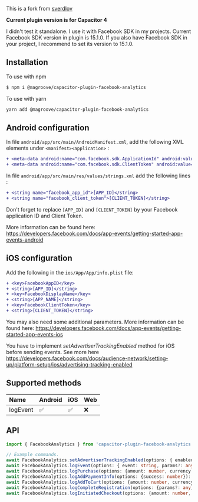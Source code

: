 This is a fork from [sverdlov](https://github.com/sverdlov/capacitor-plugin-facebook-analytics)

**Current plugin version is for Capacitor 4**

I didn't test it standalone. I use it with Facebook SDK in my projects. Current Facebook SDK version in plugin is 15.1.0.
If you also have Facebook SDK in your project, I recommend to set its version to 15.1.0.


## Installation

To use with npm

```bash
$ npm i @magroove/capacitor-plugin-facebook-analytics
```

To use with yarn

```bash
yarn add @magroove/capacitor-plugin-facebook-analytics
```

## Android configuration

In file `android/app/src/main/AndroidManifest.xml`, add the following XML elements under `<manifest><application>` :

```diff
+ <meta-data android:name="com.facebook.sdk.ApplicationId" android:value="@string/facebook_app_id"/>
+ <meta-data android:name="com.facebook.sdk.ClientToken" android:value="@string/facebook_client_token"/>
```

In file `android/app/src/main/res/values/strings.xml` add the following lines :

```diff
+ <string name="facebook_app_id">[APP_ID]</string>
+ <string name="facebook_client_token">[CLIENT_TOKEN]</string>
```

Don't forget to replace `[APP_ID]` and `[CLIENT_TOKEN]` by your Facebook application ID and Client Token.

More information can be found here: https://developers.facebook.com/docs/app-events/getting-started-app-events-android

## iOS configuration

Add the following in the `ios/App/App/info.plist` file:

```diff
+ <key>FacebookAppID</key>
+ <string>[APP_ID]</string>
+ <key>FacebookDisplayName</key>
+ <string>[APP_NAME]</string>
+ <key>FacebookClientToken</key>
+ <string>[CLIENT_TOKEN]</string>
```
You may also need some additional parameters.
More information can be found here: https://developers.facebook.com/docs/app-events/getting-started-app-events-ios

You have to implement _setAdvertiserTrackingEnabled_ method for iOS before sending events. See more here https://developers.facebook.com/docs/audience-network/setting-up/platform-setup/ios/advertising-tracking-enabled

## Supported methods

| Name                  | Android | iOS | Web |
| :-------------------- | :------ | :-- | :-- |
| logEvent              | ✅      | ✅  | ❌ |

## API

```ts
import { FacebookAnalytics } from 'capacitor-plugin-facebook-analytics';

// Example commands.
await FacebookAnalytics.setAdvertiserTrackingEnabled(options: { enabled: boolean }): Promise<string>;
await FacebookAnalytics.logEvent(options: { event: string, params?: any }): Promise<string>;
await FacebookAnalytics.logPurchase(options: {amount: number, currency: string, params: any}): Promise<string>;
await FacebookAnalytics.logAddPaymentInfo(options: {success: number}): Promise<string>;
await FacebookAnalytics.logAddToCart(options: {amount: number, currency: string, params?: any}): Promise<string>;
await FacebookAnalytics.logCompleteRegistration(options: {params?: any}): Promise<string>;
await FacebookAnalytics.logInitiatedCheckout(options: {amount: number, params?: any}): Promise<string>;
```
